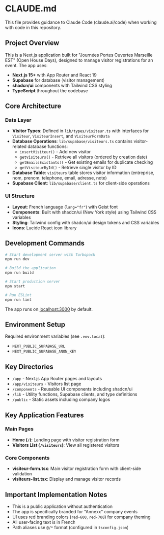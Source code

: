 # CLAUDE.md

This file provides guidance to Claude Code (claude.ai/code) when working with code in this repository.

## Project Overview

This is a Next.js application built for "Journées Portes Ouvertes Marseille EST" (Open House Days), designed to manage visitor registrations for an event. The app uses:

- **Next.js 15+** with App Router and React 19
- **Supabase** for database (visitor management)
- **shadcn/ui** components with Tailwind CSS styling
- **TypeScript** throughout the codebase

## Core Architecture

### Data Layer
- **Visitor Types**: Defined in `lib/types/visiteur.ts` with interfaces for `Visiteur`, `VisiteurInsert`, and `VisiteurFormData`
- **Database Operations**: `lib/supabase/visiteurs.ts` contains visitor-related database functions:
  - `insertVisiteur()` - Add new visitor
  - `getVisiteurs()` - Retrieve all visitors (ordered by creation date)
  - `getEmailsExistants()` - Get existing emails for duplicate checking
  - `getVisiteurById()` - Retrieve single visitor by ID
- **Database Table**: `visiteurs` table stores visitor information (entreprise, nom, prenom, telephone, email, adresse, note)
- **Supabase Client**: `lib/supabase/client.ts` for client-side operations

### UI Structure
- **Layout**: French language (`lang="fr"`) with Geist font
- **Components**: Built with shadcn/ui (New York style) using Tailwind CSS variables
- **Styling**: Tailwind config with shadcn/ui design tokens and CSS variables
- **Icons**: Lucide React icon library

## Development Commands

```bash
# Start development server with Turbopack
npm run dev

# Build the application
npm run build

# Start production server
npm start

# Run ESLint
npm run lint
```

The app runs on [localhost:3000](http://localhost:3000) by default.

## Environment Setup

Required environment variables (see `.env.local`):
- `NEXT_PUBLIC_SUPABASE_URL`
- `NEXT_PUBLIC_SUPABASE_ANON_KEY`

## Key Directories

- `/app` - Next.js App Router pages and layouts
- `/app/visiteurs` - Visitors list page
- `/components` - Reusable UI components including shadcn/ui
- `/lib` - Utility functions, Supabase clients, and type definitions
- `/public` - Static assets including company logos

## Key Application Features

### Main Pages
- **Home (`/`)**: Landing page with visitor registration form
- **Visitors List (`/visiteurs`)**: View all registered visitors

### Core Components
- **visiteur-form.tsx**: Main visitor registration form with client-side validation
- **visiteurs-list.tsx**: Display and manage visitor records

## Important Implementation Notes

- This is a public application without authentication
- The app is specifically branded for "Annexx" company events
- UI uses red branding colors (`red-600`, `red-700`) for company theming
- All user-facing text is in French
- Path aliases use `@/*` format (configured in `tsconfig.json`)
